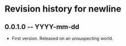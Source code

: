 # Revision history for newline

## 0.0.1.0 -- YYYY-mm-dd

* First version. Released on an unsuspecting world.
